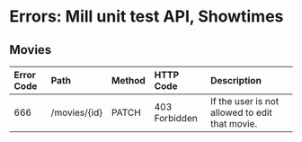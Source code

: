 # Errors: Mill unit test API, Showtimes

## Movies
| Error Code | Path | Method | HTTP Code | Description |
| :--- | :--- | :--- | :--- | :--- |
| 666 | /movies/{id} | PATCH | 403 Forbidden | If the user is not allowed to edit that movie. |
